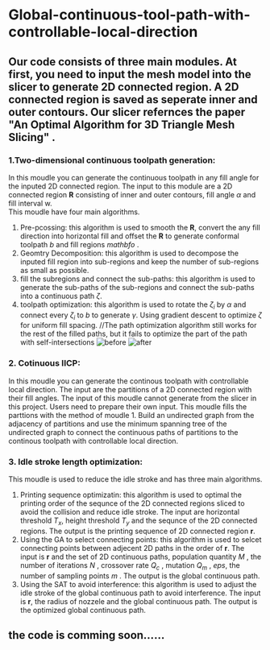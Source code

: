 # Global-continuous-tool-path-with-controllable-local-direction
##  Our code consists of three main modules. At first, you need to input the mesh model into the slicer to generate 2D connected region. A 2D connected region is saved as seperate inner and outer contours. Our slicer refernces the paper "An Optimal Algorithm for 3D Triangle Mesh Slicing" . 
### 1.Two-dimensional continuous toolpath generation:  
In this moudle you can generate the continuous toolpath in any fill angle for the inputed 2D connected region. The input to this module are a 2D connected region  $\mathbf{R}$ consisting of inner and outer contours, fill angle $\alpha$ and fill interval w.  
This moudle have four main algorithms.  
1. Pre-pcossing: this algorithm is used to smooth the $\mathbf{R}$, convert the any fill direction into horizontal fill and offset the $\mathbf{R}$ to generate conformal toolpath $b$ and fill regions $mathbf{o}$ .  
2. Geomtry Decomposition: this algorithm is used to decompose the inputed fill region into sub-regions and keep the number of sub-regions as small as possible.  
3. fill the subregions and connect the sub-paths: this algorithm is used to generate the sub-paths of the sub-regions and connect the sub-paths into a continuous path $\zeta$.  
4. toolpath optimization: this algorithm is used to rotate the $\zeta_i$ by $\alpha$ and connect every $\zeta_i$ to $b$ to generate $\gamma$. Using gradient descent to optimize $\zeta$ for uniform fill spacing.
   //The path optimization algorithm still works for the rest of the filled paths, but it fails to optimize the part of the path with self-intersections
   ![before](https://github.com/Jackyyingxin/Global-continuous-tool-path-with-controllable-local-direction/assets/96177758/fb9fe40b-2caa-42a8-97c0-7c6ed453e06f)
   ![after](https://github.com/Jackyyingxin/Global-continuous-tool-path-with-controllable-local-direction/assets/96177758/7fd94eaa-1738-447f-baf2-2a8522f19892)
### 2. Cotinuous IICP:  
In this moudle you can generate the continous toolpath with controllable local direction. The input are the partitions of a 2D connected region with their fill angles. The input of this moudle cannot generate from the slicer in this project. Users need to prepare their own input. This moudle fills the parttions with the method of moudle 1. Build an undirected graph from the adjacency of partitions and use the minimum spanning tree of the undirected graph to connect the continuous paths of partitions to 
the continous toolpath with controllable local direction.  
### 3. Idle stroke length optimization:  
This moudle is used to reduce the idle stroke and has three main algorithms.  
1. Printing sequence optimizatin: this algorithm is used to optimal the printing order of the sequnce of the 2D connected regions sliced to avoid the collision and reduce idle stroke. The input are horizontal threshold $T_x$, height threshold $T_y$ and the sequnce of the 2D connected regions. The output is the printing sequence of 2D connected region $\mathbf{r}$.  
2. Using the GA to select connecting points: this algorithm is used to selcet connecting points between adjecent 2D paths in the order of $\mathbf{r}$. The input is $\mathbf{r}$ and the set of 2D continuous paths, population quantity $M$ , the number of iterations $N$ , crossover rate $Q_c$ , mutation $Q_m$ , $eps$, the number of sampling points $m$ . The output is the global continuous path. 
3. Using the SAT to avoid interference: this algorithm is used to adjust the idle stroke of the global continuous path to avoid interference. The input is $\mathbf{r}$, the radius of nozzele and the global continuous path. The output is the optimized global continuous path. 
## the code is comming soon......
